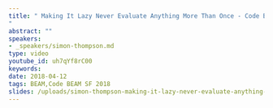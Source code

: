 ```yaml
---
title: " Making It Lazy Never Evaluate Anything More Than Once - Code BEAM SF 2018
"
abstract: ""
speakers:
- _speakers/simon-thompson.md
type: video
youtube_id: uh7qYf8rC00
keywords: 
date: 2018-04-12
tags: BEAM,Code BEAM SF 2018
slides: /uploads/simon-thompson-making-it-lazy-never-evaluate-anything-more-than-once-compressed.pdf
---
```


